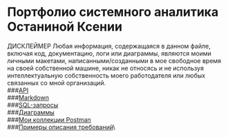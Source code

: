 # Портфолио системного аналитика Останиной Ксении
ДИСКЛЕЙМЕР Любая информация, содержащаяся в данном файле, включая код, документацию, логи или диаграммы, являются моими личными макетами, написанными/созданными в мое свободное время на своей собственной машине, никак не относясь и не используя интеллектуальную собственность моего работодателя или любых связанных со мной организаций.\
###[API](https://github.com/XeniyaOst/Portfolio/tree/main/API)\
###[Markdown](https://github.com/XeniyaOst/Portfolio/tree/main/Markdown)\
###[SQL-запросы](https://github.com/XeniyaOst/Portfolio/tree/main/SQL-%D0%B7%D0%B0%D0%BF%D1%80%D0%BE%D1%81%D1%8B)\
###[Диаграммы](https://github.com/XeniyaOst/Portfolio/tree/main/%D0%94%D0%B8%D0%B0%D0%B3%D1%80%D0%B0%D0%BC%D0%BC%D1%8B)\
###[Мои коллекции Postman](https://github.com/XeniyaOst/Portfolio/tree/main/%D0%9C%D0%BE%D0%B8%20%D0%BA%D0%BE%D0%BB%D0%BB%D0%B5%D0%BA%D1%86%D0%B8%D0%B8%20Postman)\
###[Примеры описания требований](https://github.com/XeniyaOst/Portfolio/tree/main/%D0%9F%D1%80%D0%B8%D0%BC%D0%B5%D1%80%D1%8B%20%D0%BE%D0%BF%D0%B8%D1%81%D0%B0%D0%BD%D0%B8%D1%8F%20%D1%82%D1%80%D0%B5%D0%B1%D0%BE%D0%B2%D0%B0%D0%BD%D0%B8%D0%B9)\
